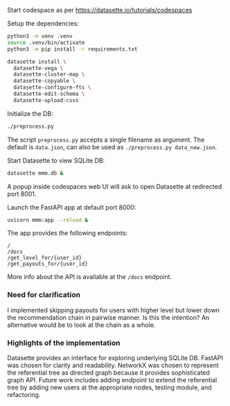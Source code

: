 Start codespace as per https://datasette.io/tutorials/codespaces

Setup the dependencies:

```bash
python3 -m venv .venv
source .venv/bin/activate
python3 -m pip install -r requirements.txt
```

```bash
datasette install \
  datasette-vega \
  datasette-cluster-map \
  datasette-copyable \
  datasette-configure-fts \
  datasette-edit-schema \
  datasette-upload-csvs
```

Initialize the DB:

```bash
./preprocess.py
```
The script `preprocess.py` accepts a single filename as argument. The default is `data.json`, can also be used as 
`./preprocess.py data_new.json`.


Start Datasette to view SQLite DB:

```bash
datasette mmm.db &
```

A popup inside codespaces web UI will ask to open Datasette at redirected port 8001.


Launch the FastAPI app at default port 8000:
```bash
uvicorn mmm:app --reload &
```

The app provides the following endpoints:
```
/
/docs
/get_level_for/{user_id}
/get_payouts_for/{user_id}
```

More info about the API is available at the `/docs` endpoint.

### Need for clarification
I implemented skipping payouts for users with higher level but lower down the recommendation chain in pairwise manner.
Is this the intention? An alternative would be to look at the chain as a whole.

### Highlights of the implementation
Datasette provides an interface for exploring underlying SQLite DB. FastAPI was chosen for clarity and readability.
NetworkX was chosen to represent the referential tree as directed graph because it provides sophisticated graph API.
Future work includes adding endpoint to extend the referential tree by adding new users at the appropriate nodes, 
testing module, and refactoring.
